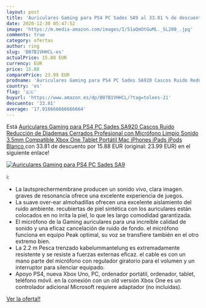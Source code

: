 ```yaml
---
layout: post
title: 'Auriculares Gaming para PS4 PC Sades SA9 al 33.81 % de descuento'
date: 2020-12-30 05:47:52
image: 'https://m.media-amazon.com/images/I/51aQmOtGuML._SL200_.jpg'
comments: true
category: ofertas
author: ring
slug: 'B07B1VHHCL-es'
actualPrice: 15.88 EUR
currency: EUR
price: 15.88
comparePrice: 23.99 EUR
prodname: 'Auriculares Gaming para PS4 PC Sades SA920 Cascos Ruido Reducción de Diademas Cerrados Profesional con Micrófono Limpio Sonido 3.5mm Compatible Xbox One Tablet Portátil Mac iPhones iPads iPods Blanco '
country: 'es'
flag: '🇪🇸'
buyurl: 'https://www.amazon.es/dp/B07B1VHHCL/?tag=tolees-21'
descuento: '33.81'
average: '17.916666666666664'
---
```


Está [Auriculares Gaming para PS4 PC Sades SA920 Cascos Ruido Reducción de Diademas Cerrados Profesional con Micrófono Limpio Sonido 3.5mm Compatible Xbox One Tablet Portátil Mac iPhones iPads iPods Blanco ](https://www.amazon.es/dp/B07B1VHHCL/?tag=tolees-21) con 33.81 de descuento por 15.88 EUR (original: 23.99 EUR) en el siguiente enlace!

[![Auriculares Gaming para PS4 PC Sades SA9](https://m.media-amazon.com/images/I/51aQmOtGuML._SL200_.jpg)](https://www.amazon.es/dp/B07B1VHHCL/?tag=tolees-21)

ℹ️:

- La lautsprechermembrane producen un sonido vivo, clara imagen. graves de resonancia ofrece una excelente experiencia de juegos.
- La suave over-ear almohadillas ofrecen una excelente aislamiento del ruido ambiente. recubiertas de piel sintética con los auriculares están colocados en no irrita la piel, lo que les largo comodidad garantizada.
- El micrófono de la Gaming auriculares para una increíble calidad de sonido y una eficaz cancelación de ruido de fondo. el micrófono funciona en equipo Peak optimal, su voz se transfiere también en el otro extremo bien.
- La 2.2 m Pesca trenzado kabelummantelung es extremadamente resistente y se resiste a fuerzas externas eficaz. el cable es con un mano parte del micrófono con regulador giratorio para el volumen y un interruptor para silenciar equipado.
- Apoyo PS4, nueva Xbox Uno, PC, ordenador portátil, ordenador, tablet, teléfono móvil. en la conexión con un old versión Xbox One es un controlador adicional Microsoft requiere adaptador (no incluidas).

[Ver la oferta!!](https://www.amazon.es/dp/B07B1VHHCL/?tag=tolees-21)

